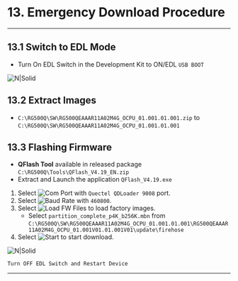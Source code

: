 # 13. Emergency Download Procedure

------------

## 13.1 Switch to EDL Mode

   - Turn On EDL Switch in the Development Kit to ON/EDL `USB BOOT`

![N|Solid](../pics/RG500Q/rg500q-edl-hw-cfg.jpg)

## 13.2 Extract Images

   - `C:\RG500Q\SW\RG500QEAAAR11A02M4G_OCPU_01.001.01.001.zip` to `C:\RG500Q\SW\RG500QEAAAR11A02M4G_OCPU_01.001.01.001`

## 13.3 Flashing Firmware

   - __QFlash Tool__ available in released package `C:\RG500Q\Tools\QFlash_V4.19_EN.zip`
   - Extract and Launch the application `QFlash_V4.19.exe` 

   1. Select ![Com Port](../pics/RG500Q/rg500q-edl-comport-cfg.jpg) with `Quectel QDLoader 9008` port.
   2. Select ![Baud Rate](../pics/RG500Q/rg500q-edl-baudrate-cfg.jpg) with `460800`.
   3. Select ![Load FW Files](../pics/RG500Q/rg500q-edl-load-firmware-button.jpg) to load factory images.
      -  Select `partition_complete_p4K_b256K.mbn` from `C:\RG500Q\SW\RG500QEAAAR11A02M4G_OCPU_01.001.01.001\RG500QEAAAR11A02M4G_OCPU_01.001V01.01.001V01\update\firehose`
   4. Select ![Start](../pics/RG500Q/rg500q-edl-start-button.jpg) to start download.

![N|Solid](../pics/RG500Q/rg500q-edl-flashing-proc.jpg)

`Turn OFF EDL Switch and Restart Device`

------------